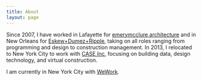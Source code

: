 ```yaml
---
title: About
layout: page
---
```

<p>Since 2007, I have worked in Lafayette for <a href="http://www.emerymcclure.com">emerymcclure architecture</a> and in New Orleans for <a href="http://www.eskewdumezripple.com">Eskew+Dumez+Ripple</a>, taking on all roles ranging from programming and design to construction management. In 2013, I relocated to New York City to work with <a href="https://www.linkedin.com/company/case-design-inc">CASE Inc</a>, focusing on building data, design technology, and virtual construction.</p>

<p>I am currently in New York City with <a href="https://www.wework.com">WeWork</a>.</p>